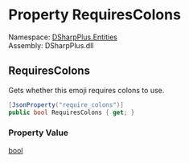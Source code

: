# Property RequiresColons

Namespace: [DSharpPlus.Entities](DSharpPlus.Entities.md)  
Assembly: DSharpPlus.dll

## <a id="DSharpPlus_Entities_DiscordEmoji_RequiresColons"></a>RequiresColons

Gets whether this emoji requires colons to use.

```csharp
[JsonProperty("require_colons")]
public bool RequiresColons { get; }
```

### Property Value

[bool](https://learn.microsoft.com/dotnet/api/system.boolean)

